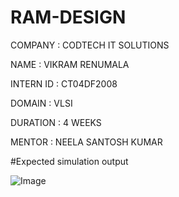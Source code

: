 # RAM-DESIGN

COMPANY : CODTECH IT SOLUTIONS 

NAME : VIKRAM RENUMALA 

INTERN ID : CT04DF2008

DOMAIN : VLSI

DURATION : 4 WEEKS 

MENTOR : NEELA SANTOSH KUMAR


#Expected simulation output 

![Image](https://github.com/user-attachments/assets/feb1b6a3-a57b-45ad-aee9-d1be0bcaf6c4)
